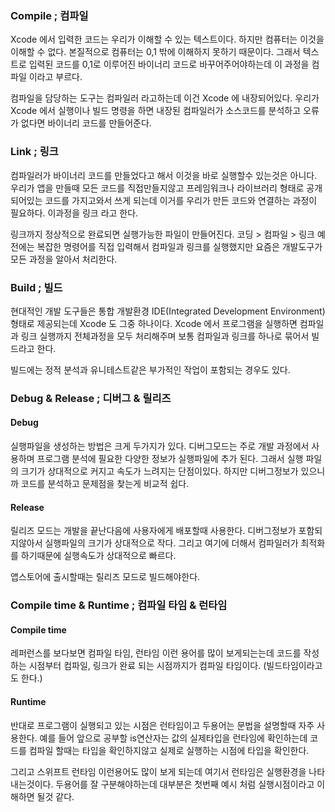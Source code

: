 ### Compile ; 컴파일
Xcode 에서 입력한 코드는 우리가 이해할 수 있는 텍스트이다.
하지만 컴퓨터는 이것을 이해할 수 없다. 
본질적으로 컴퓨터는 0,1 밖에 이해하지 못하기 때문이다.
그래서 텍스트로 입력된 코드를 0,1로 이루어진 바이너리 코드로 바꾸어주어야하는데 
이 과정을 컴파일 이라고 부르다. 

컴파일을 담당하는 도구는 컴파일러 라고하는데 이건 Xcode 에 내장되어있다. 
우리가 Xcode 에서 실행이나 빌드 명령을 하면 내장된 컴파일러가 소스코드를 분석하고
오류가 없다면 바이너리 코드를 만들어준다. 

### Link ; 링크
컴파일러가 바이너리 코드를 만들었다고 해서 이것을 바로 실행할수 있는것은 아니다.
우리가 앱을 만들때 모든 코드를 직접만들지않고 프레임워크나 라이브러리 형태로 공개되어있는 코드를 가지고와서 쓰게 되는데 이거를 우리가 만든 코드와 연결하는 과정이 필요하다. 
이과정을 링크 라고 한다. 

링크까지 정상적으로 완료되면 실행가능한 파일이 만들어진다. 
코딩 > 컴파일 > 링크 
예전에는 복잡한 명령어를 직접 입력해서 컴파일과 링크를 실행했지만 요즘은 개발도구가 모든 과정을 알아서 처리한다. 

### Build ; 빌드
현대적인 개발 도구들은 통합 개발환경 IDE(Integrated Development Environment) 형태로 제공되는데 Xcode 도 그중 하나이다. 
Xcode 에서 프로그램을 실행하면 컴파일과 링크 실행까지 전체과정을 모두 처리해주며 
보통 컴파일과 링크를 하나로 묶어서 빌드라고 한다.

빌드에는 정적 분석과 유니테스트같은 부가적인 작업이 포함되는 경우도 있다. 

### Debug & Release ; 디버그 & 릴리즈

#### Debug
실행파일을 생성하는 방법은 크게 두가지가 있다. 
디버그모드는 주로 개발 과정에서 사용하며 프로그램 분석에 필요한 다양한 정보가 실행파일에 추가 된다.
그래서 실행 파일의 크기가 상대적으로 커지고 속도가 느려지는 단점이있다. 
하지만 디버그정보가 있으니까 코드를 분석하고 문제점을 찾는게 비교적 쉽다. 

#### Release
릴리즈 모드는 개발을 끝난다음에 사용자에게 배포할때 사용한다. 
디버그정보가 포함되지않아서 실행파일의 크기가 상대적으로 작다.
그리고 여기에 더해서 컴파일러가 최적화를 하기때문에 실행속도가 상대적으로 빠르다. 

앱스토어에 출시할때는 릴리즈 모드로 빌드해야한다. 

### Compile time & Runtime ; 컴파일 타임 & 런타임

#### Compile time
레퍼런스를 보다보면 컴파일 타임, 런타임 이런 용어를 많이 보게되는는데
코드를 작성하는 시점부터 컴파일, 링크가 완료 되는 시점까지가 컴파일 타임이다. 
(빌드타임이라고도 한다.)

#### Runtime
반대로 프로그램이 실행되고 있는 시점은 런타임이고 
두용어는 문법을 설명할때 자주 사용한다. 
예를 들어 앞으로 공부할 is연산자는 값의 실제타입을 런타임에 확인하는데
코드를 컴파일 할때는 타입을 확인하지않고 실제로 실행하는 시점에 타입을 확인한다. 

그리고 스위프트 런타임 이런용어도 많이 보게 되는데 여기서 런타임은 실행환경을 나타내는것이다. 
두용어를 잘 구분해야하는데 대부분은 첫번째 예시 처럼 실행시점이라고 이해하면 될것 같다.